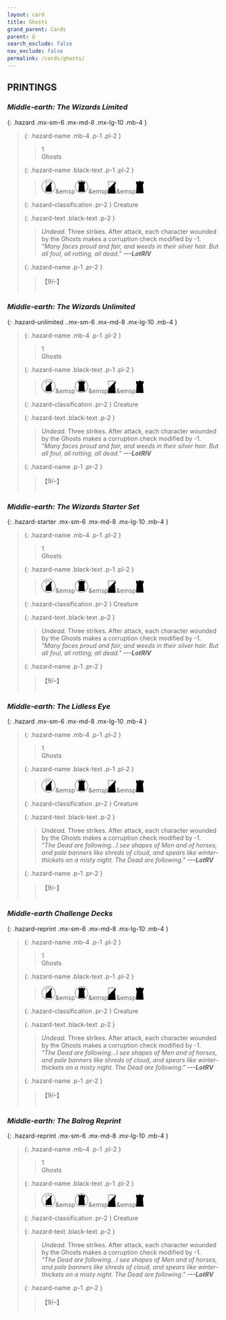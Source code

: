 ```yaml
---
layout: card
title: Ghosts
grand_parent: Cards
parent: G
search_exclude: false
nav_exclude: false
permalink: /cards/ghosts/
---
```


## PRINTINGS


### _Middle-earth: The Wizards Limited_

{: .hazard .mx-sm-6 .mx-md-8 .mx-lg-10 .mb-4 }
> {: .hazard-name .mb-4 .p-1 .pl-2 }
> > <div class="hazard-mp">1</div>
> > <div class="card-name">Ghosts</div>
>
> {: .hazard-name .black-text .p-1 .pl-2 }
> > ![](/assets/images/shadow-land.svg)&emsp![](/assets/images/dark-domain.svg)&emsp![](/assets/images/shadow-hold.svg)&emsp![](/assets/images/dark-hold.svg)
>
> {: .hazard-classification .pr-2 }
> Creature
>
> {: .hazard-text .black-text .p-2 }
> > _Undead._ Three strikes. After attack, each character wounded by the Ghosts makes a corruption check modified by -1. <br>_"Many faces proud and fair, and weeds in their silver hair. But all foul, all rotting, all dead."_ ***---&#65279;LotRIV*** 
>
> {: .hazard-name .p-1 .pr-2 }
> > <div class="card-shield">【9/&ndash;】</div>
> > <div class="card-corruption">&nbsp;</div>

### _Middle-earth: The Wizards Unlimited_

{: .hazard-unlimited ..mx-sm-6 .mx-md-8 .mx-lg-10 .mb-4 }
> {: .hazard-name .mb-4 .p-1 .pl-2 }
> > <div class="hazard-mp">1</div>
> > <div class="card-name">Ghosts</div>
>
> {: .hazard-name .black-text .p-1 .pl-2 }
> > ![](/assets/images/shadow-land.svg)&emsp![](/assets/images/dark-domain.svg)&emsp![](/assets/images/shadow-hold.svg)&emsp![](/assets/images/dark-hold.svg)
>
> {: .hazard-classification .pr-2 }
> Creature
>
> {: .hazard-text .black-text .p-2 }
> > _Undead._ Three strikes. After attack, each character wounded by the Ghosts makes a corruption check modified by -1. <br>_"Many faces proud and fair, and weeds in their silver hair. But all foul, all rotting, all dead."_ ***---&#65279;LotRIV*** 
>
> {: .hazard-name .p-1 .pr-2 }
> > <div class="card-shield">【9/&ndash;】</div>
> > <div class="card-corruption-white">&nbsp;</div>

### _Middle-earth: The Wizards Starter Set_

{: .hazard-starter .mx-sm-6 .mx-md-8 .mx-lg-10 .mb-4 }
> {: .hazard-name .mb-4 .p-1 .pl-2 }
> > <div class="hazard-mp">1</div>
> > <div class="card-name">Ghosts</div>
>
> {: .hazard-name .black-text .p-1 .pl-2 }
> > ![](/assets/images/shadow-land.svg)&emsp![](/assets/images/dark-domain.svg)&emsp![](/assets/images/shadow-hold.svg)&emsp![](/assets/images/dark-hold.svg)
>
> {: .hazard-classification .pr-2 }
> Creature
>
> {: .hazard-text .black-text .p-2 }
> > _Undead._ Three strikes. After attack, each character wounded by the Ghosts makes a corruption check modified by -1. <br>_"Many faces proud and fair, and weeds in their silver hair. But all foul, all rotting, all dead."_ ***---&#65279;LotRIV*** 
>
> {: .hazard-name .p-1 .pr-2 }
> > <div class="card-shield">【9/&ndash;】</div>
> > <div class="card-corruption-white">&nbsp;</div>

### _Middle-earth: The Lidless Eye_

{: .hazard .mx-sm-6 .mx-md-8 .mx-lg-10 .mb-4 }
> {: .hazard-name .mb-4 .p-1 .pl-2 }
> > <div class="hazard-mp">1</div>
> > <div class="card-name">Ghosts</div>
>
> {: .hazard-name .black-text .p-1 .pl-2 }
> > ![](/assets/images/shadow-land.svg)&emsp![](/assets/images/dark-domain.svg)&emsp![](/assets/images/shadow-hold.svg)&emsp![](/assets/images/dark-hold.svg)
>
> {: .hazard-classification .pr-2 }
> Creature
>
> {: .hazard-text .black-text .p-2 }
> > _Undead._ Three strikes. After attack, each character wounded by the Ghosts makes a corruption check modified by -1. <br>_"The Dead are following...I see shapes of Men and of horses, and pale banners like shreds of cloud, and spears like winter-thickets on a misty night. The Dead are following."_ ***---&#65279;LotRV*** 
>
> {: .hazard-name .p-1 .pr-2 }
> > <div class="card-shield">【9/&ndash;】</div>
> > <div class="card-corruption">&nbsp;</div>

### _Middle-earth Challenge Decks_

{: .hazard-reprint .mx-sm-6 .mx-md-8 .mx-lg-10 .mb-4 }
> {: .hazard-name .mb-4 .p-1 .pl-2 }
> > <div class="hazard-mp">1</div>
> > <div class="card-name">Ghosts</div>
>
> {: .hazard-name .black-text .p-1 .pl-2 }
> > ![](/assets/images/shadow-land.svg)&emsp![](/assets/images/dark-domain.svg)&emsp![](/assets/images/shadow-hold.svg)&emsp![](/assets/images/dark-hold.svg)
>
> {: .hazard-classification .pr-2 }
> Creature
>
> {: .hazard-text .black-text .p-2 }
> > _Undead._ Three strikes. After attack, each character wounded by the Ghosts makes a corruption check modified by -1. <br>_"The Dead are following...I see shapes of Men and of horses, and pale banners like shreds of cloud, and spears like winter-thickets on a misty night. The Dead are following."_ ***---&#65279;LotRV*** 
>
> {: .hazard-name .p-1 .pr-2 }
> > <div class="card-shield">【9/&ndash;】</div>
> > <div class="card-corruption-white">&nbsp;</div>

### _Middle-earth: The Balrog Reprint_

{: .hazard-reprint .mx-sm-6 .mx-md-8 .mx-lg-10 .mb-4 }
> {: .hazard-name .mb-4 .p-1 .pl-2 }
> > <div class="hazard-mp">1</div>
> > <div class="card-name">Ghosts</div>
>
> {: .hazard-name .black-text .p-1 .pl-2 }
> > ![](/assets/images/shadow-land.svg)&emsp![](/assets/images/dark-domain.svg)&emsp![](/assets/images/shadow-hold.svg)&emsp![](/assets/images/dark-hold.svg)
>
> {: .hazard-classification .pr-2 }
> Creature
>
> {: .hazard-text .black-text .p-2 }
> > _Undead._ Three strikes. After attack, each character wounded by the Ghosts makes a corruption check modified by -1. <br>_"The Dead are following...I see shapes of Men and of horses, and pale banners like shreds of cloud, and spears like winter-thickets on a misty night. The Dead are following."_ ***---&#65279;LotRV*** 
>
> {: .hazard-name .p-1 .pr-2 }
> > <div class="card-shield">【9/&ndash;】</div>
> > <div class="card-corruption-white">&nbsp;</div>
